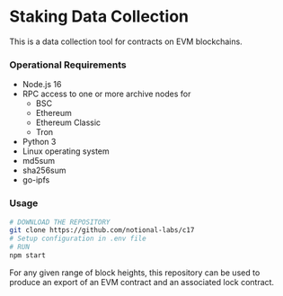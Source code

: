 # Staking Data Collection
This is a data collection tool for contracts on EVM blockchains.

### Operational Requirements
* Node.js 16
* RPC access to one or more archive nodes for
  * BSC
  * Ethereum
  * Ethereum Classic
  * Tron
* Python 3
* Linux operating system
* md5sum
* sha256sum
* go-ipfs

### Usage

```bash
# DOWNLOAD THE REPOSITORY
git clone https://github.com/notional-labs/c17
# Setup configuration in .env file
# RUN
npm start
```


For any given range of block heights, this repository can be used to produce an export of an EVM contract and an associated lock contract.




